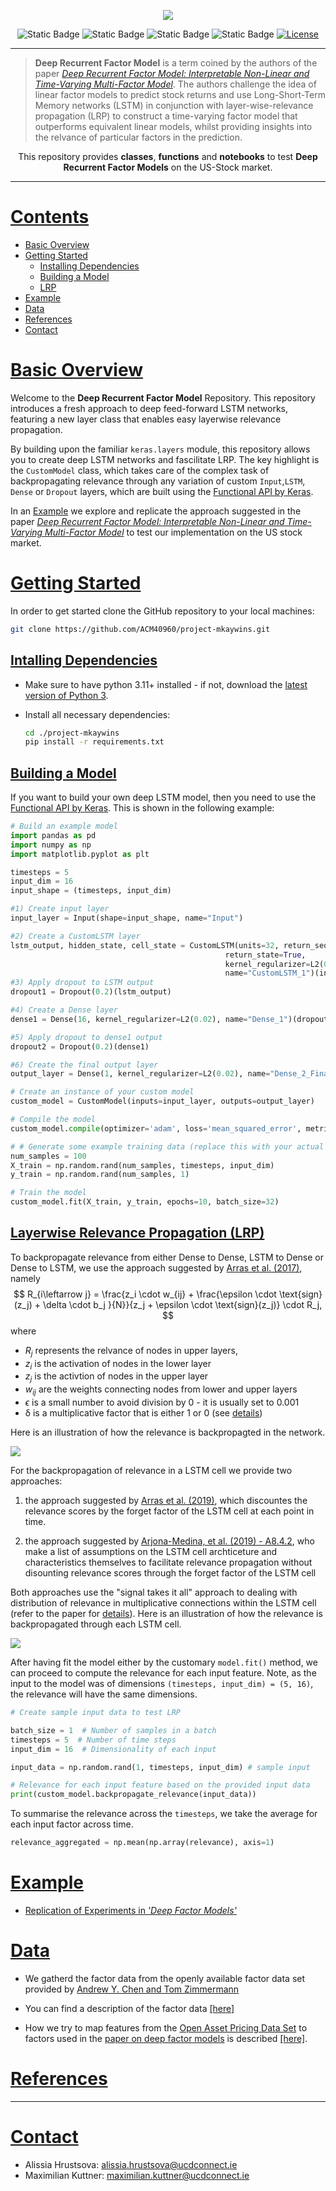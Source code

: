 <p align="center"><img width=% src="./static/images/readme/Logo.png" style="margin-bottom=0px"></p>
<div align="center">

![Static Badge](https://img.shields.io/badge/Python-3.11-green?style=flat-square&logo=python&logoColor=%23fff)
![Static Badge](https://img.shields.io/badge/Jupyter-1.0-green?style=flat-square&logo=jupyter&logoColor=%23fff)
![Static Badge](https://img.shields.io/badge/Tensorflow-2.13.0-orange?style=flat-square&logo=tensorflow&logoColor=%23fff)
![Static Badge](https://img.shields.io/badge/Keras-2.13.1-red?style=flat-square&logo=keras&logoColor=%23fff)
[![License](https://img.shields.io/badge/license-MIT-red?style=flat-square)](./License)

</div>

---

> **Deep Recurrent Factor Model** is a term coined by the authors of the paper [*Deep Recurrent Factor Model: Interpretable Non-Linear and Time-Varying
> Multi-Factor Model*](https://arxiv.org/pdf/1901.11493.pdf). The authors challenge the idea of linear factor models to predict stock returns and use Long-Short-Term Memory networks (LSTM) in conjunction with layer-wise-relevance propagation (LRP) to construct a time-varying factor model that outperforms equivalent linear models, whilst providing insights into the relvance of particular factors in the prediction.



<div align=center>
This repository provides <b>classes</b>, <b>functions</b> and <b>notebooks</b>
to test <b>Deep Recurrent Factor Models</b> on the US-Stock market.
</div>

  
  

---

  

# [Contents](#contents)
 - [Basic Overview](#basic-overview)
 - [Getting Started](#getting-started) 
    - [Installing Dependencies](#intalling-dependencies)
    - [Building a Model](#build-a-model)
    - [LRP](#lrp)
 - [Example](#example)
 - [Data](#data)
 - [References](#references)
 - [Contact](#contact)


# [Basic Overview](#basic-overview)
Welcome to the **Deep Recurrent Factor Model** Repository. This repository introduces a fresh approach to deep feed-forward LSTM networks, featuring a new layer class that enables easy layerwise relevance propagation. 

By building upon the familiar `keras.layers` module, this repository allows you to create deep LSTM networks and fascilitate LRP.
The key highlight is the `CustomModel` class, which takes care of the complex task of backpropagating relevance through any variation of custom `Input`,`LSTM`, 
`Dense` or `Dropout` layers, which are built using the [Functional API by Keras](https://keras.io/guides/functional_api/). 

 In an [Example](#example) we explore and replicate the approach suggested in the paper [*Deep Recurrent Factor Model: Interpretable Non-Linear and Time-Varying Multi-Factor Model*](https://arxiv.org/pdf/1901.11493.pdf) to test our implementation on the US stock market.


# [Getting Started](#getting-started)

In order to get started clone the GitHub repository to your local machines:
```bash
git clone https://github.com/ACM40960/project-mkaywins.git
```

## [Intalling Dependencies](#intalling-dependencies)
- Make sure to have python 3.11+ installed - if not, download the  [latest version of Python 3](https://www.python.org/downloads/).

- Install all necessary dependencies:

    ```bash
    cd ./project-mkaywins
    pip install -r requirements.txt
    ```

## [Building a Model](#build-a-model)

If you want to build your own deep LSTM model, then you need to 
use the [Functional API by Keras](https://keras.io/guides/functional_api/). This is shown in the following example:

```python
# Build an example model
import pandas as pd
import numpy as np
import matplotlib.pyplot as plt

timesteps = 5
input_dim = 16
input_shape = (timesteps, input_dim)

#1) Create input layer
input_layer = Input(shape=input_shape, name="Input")

#2) Create a CustomLSTM layer
lstm_output, hidden_state, cell_state = CustomLSTM(units=32, return_sequences=False,
                                                return_state=True,
                                                kernel_regularizer=L2(0.02),
                                                name="CustomLSTM_1")(input_layer)
#3) Apply dropout to LSTM output
dropout1 = Dropout(0.2)(lstm_output)

#4) Create a Dense layer
dense1 = Dense(16, kernel_regularizer=L2(0.02), name="Dense_1")(dropout1)

#5) Apply dropout to dense1 output
dropout2 = Dropout(0.2)(dense1)

#6) Create the final output layer
output_layer = Dense(1, kernel_regularizer=L2(0.02), name="Dense_2_Final")(dropout2)

# Create an instance of your custom model
custom_model = CustomModel(inputs=input_layer, outputs=output_layer)

# Compile the model
custom_model.compile(optimizer='adam', loss='mean_squared_error', metrics=['mae'])

# # Generate some example training data (replace this with your actual data)
num_samples = 100
X_train = np.random.rand(num_samples, timesteps, input_dim)
y_train = np.random.rand(num_samples, 1)

# Train the model
custom_model.fit(X_train, y_train, epochs=10, batch_size=32)

```

## [Layerwise Relevance Propagation (LRP)](#lrp)

To backpropagate relevance from either Dense to Dense, LSTM to Dense or Dense to LSTM, we use the approach suggested by [Arras et al. (2017)](https://arxiv.org/abs/1706.07206), namely 
$$
R_{i\leftarrow j} = \frac{z_i \cdot w_{ij} + \frac{\epsilon \cdot \text{sign}(z_j) + \delta \cdot b_j }{N}}{z_j + \epsilon \cdot \text{sign}(z_j)} \cdot R_j,
$$
where 
- $R_j$ represents the relvance of nodes in upper layers, 
- $z_i$ is the activation of nodes in the lower layer
- $z_j$ is the activtion of nodes in the upper layer
- $w_{ij}$ are the weights connecting nodes from lower and upper layers
- $\epsilon$ is a small number to avoid division by 0 - it is usually set to 0.001
- δ is a multiplicative factor that is either 1 or 0 (see [details](https://arxiv.org/abs/1706.07206))

Here is an illustration of how the relevance is backpropagted in the network.

![](./static/images/readme/linearerem-1.jpg)


For the backpropagation of relevance in a LSTM cell we provide two approaches:

1. the approach suggested by [Arras et al. (2019)](https://arxiv.org/pdf/1909.12114.pdf), which discountes the relevance scores by the forget factor of the LSTM cell at each point in time.

2. the approach suggested by [Arjona-Medina, et al. (2019) - A8.4.2](https://arxiv.org/pdf/1806.07857.pdf), who make a list of assumptions on the LSTM cell archticeture and characteristics themselves to facilitate relevance propagation without disounting relevance scores through the forget factor of the LSTM cell

Both approaches use the "signal takes it all" approach to dealing with distribution of relevance in multiplicative connections within the LSTM cell (refer to the paper for [details](https://arxiv.org/pdf/1909.12114.pdf)). Here is an illustration of how the relevance is backpropagated through each LSTM cell.

![](./static/images/readme/lstmlrp-2.jpg)

After having fit the model either by the customary `model.fit()` method, we can proceed to compute the relevance for each input feature. Note, as the input to the model was of dimensions `(timesteps, input_dim) = (5, 16)`, the relevance will have the same dimensions.



```python
# Create sample input data to test LRP

batch_size = 1  # Number of samples in a batch
timesteps = 5  # Number of time steps
input_dim = 16  # Dimensionality of each input

input_data = np.random.rand(1, timesteps, input_dim) # sample input

# Relevance for each input feature based on the provided input data
print(custom_model.backpropagate_relevance(input_data))

```

To summarise the relevance across the `timesteps`, we take the average for each input factor across time.

```python
relevance_aggregated = np.mean(np.array(relevance), axis=1)
```

# [Example](#example)

- [Replication of Experiments in <i>'Deep Factor Models'</i>](./Notebooks/DeepFactorModels.ipynb)
# [Data](#data)

- We gatherd the factor data from the openly available factor data set provided by [Andrew Y. Chen and Tom Zimmermann](https://www.openassetpricing.com/data/)

-  You can find a description of the factor data [[here]](https://docs.google.com/spreadsheets/d/1WLiuWh4Uq_0wK230yXpczsb_PON0z91e_TAcUtb0rkU/edit?pli=1#gid=312865186)

- How we try to map features from the [Open Asset Pricing Data Set](https://www.openassetpricing.com/data/) to factors used in the [paper on deep factor models]((https://arxiv.org/pdf/1901.11493.pdf)) is described [[here]](./static/Data/FactorDescription.md).

# [References](#references)


---

# [Contact](#contact)

- Alissia Hrustsova:  alissia.hrustsova@ucdconnect.ie
- Maximilian Kuttner: maximilian.kuttner@ucdconnect.ie

